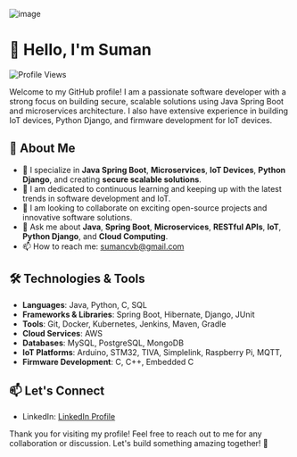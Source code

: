![image](https://github.com/sumancvb/sumancvb/blob/main/dino.gif)

# 👋 Hello, I'm Suman

![Profile Views](https://komarev.com/ghpvc/?username=SumanSynth&color=green)

Welcome to my GitHub profile! I am a passionate software developer with a strong focus on building secure, scalable solutions using Java Spring Boot and microservices architecture. I also have extensive experience in building IoT devices, Python Django, and firmware development for IoT devices.

## 🚀 About Me

- 🌱 I specialize in **Java Spring Boot**, **Microservices**, **IoT Devices**, **Python Django**, and creating **secure scalable solutions**.
- 🎯 I am dedicated to continuous learning and keeping up with the latest trends in software development and IoT.
- 👯 I am looking to collaborate on exciting open-source projects and innovative software solutions.
- 💬 Ask me about **Java**, **Spring Boot**, **Microservices**, **RESTful APIs**, **IoT**, **Python Django**, and **Cloud Computing**.
- 📫 How to reach me: [sumancvb@gmail.com](mailto:sumancvb@gmail.com)

## 🛠️ Technologies & Tools

- **Languages**: Java, Python, C, SQL
- **Frameworks & Libraries**: Spring Boot, Hibernate, Django, JUnit
- **Tools**: Git, Docker, Kubernetes, Jenkins, Maven, Gradle
- **Cloud Services**: AWS
- **Databases**: MySQL, PostgreSQL, MongoDB
- **IoT Platforms**: Arduino, STM32, TIVA, Simplelink, Raspberry Pi, MQTT,
- **Firmware Development**: C, C++, Embedded C

<!--
## 📈 GitHub Stats

![Your GitHub Stats](https://github-readme-stats.vercel.app/api?username=SumanSynth&show_icons=true&count_private=true&include_all_commits=true)

## 🔧 Top Languages

![Top Languages](https://github-readme-stats.vercel.app/api/top-langs/?username=SumanSynth&layout=compact&count_private=true&include_all_commits=true)
-->
## 📫 Let's Connect

- LinkedIn: [LinkedIn Profile](https://linkedin.com/in/sumancvb)

Thank you for visiting my profile! Feel free to reach out to me for any collaboration or discussion. Let's build something amazing together! 🚀

